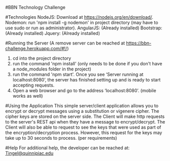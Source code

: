 #BBN Technology Challenge

#Technologies
NodeJS: Download at https://nodejs.org/en/download/.
Nodemon: run 'npm install -g nodemon' in project directory (may have to use sudo or run as administrator).
AngularJS: (Already installed)
Bootstrap: (Already installed)
Jquery: (Already installed)

#Running the Server (A remove server can be reached at https://bbn-challenge.herokuapp.com/#!/)
1. cd into the project directory
2. run the command 'npm install' (only needs to be done if you don't have a node_modules folder in the project)
3. run the command 'npm start'. Once you see ‘Server running at localhost:8080’, the server has finished setting up and is ready to start accepting requests.
4. Open a web browser and go to the address ‘localhost:8080’. (mobile works as well)

#Using the Application
This simple server/client application allows you to encrypt or decrypt messages
using a substitution or vigenere cipher. The cipher keys are stored on 
the server side. The Client will make http requests to the server's REST api when
they have a message to encrypt/decrypt. The Client will also be able to request to 
see the keys that were used as part of the encryption/decryption process. However, 
this request for the keys may take up to 30 seconds to process. (per requirements)

#Help
For additional help, the developer can be reached at: Tingel@quinnipiac.edu
